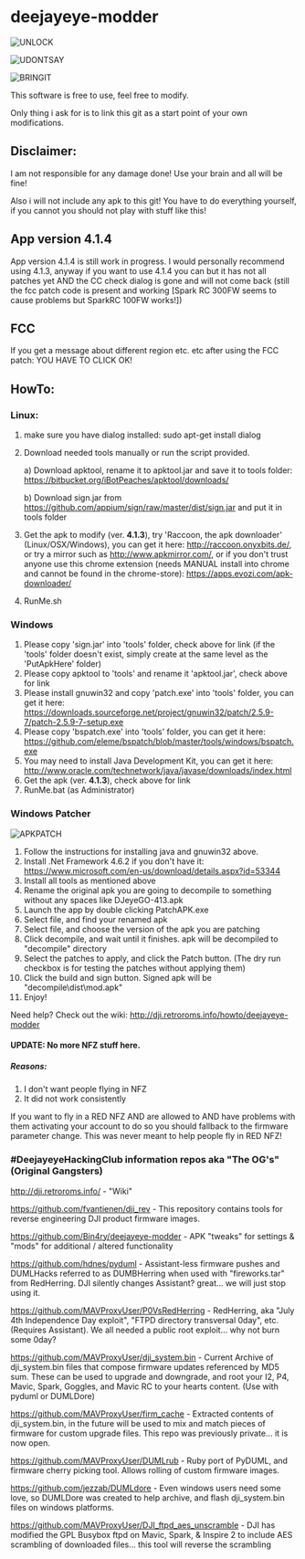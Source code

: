 # deejayeye-modder

![UNLOCK](https://i.imgflip.com/1ssr9s.jpg)

![UDONTSAY](https://image.ibb.co/e4bWLQ/dji_statement.png)

![BRINGIT](https://gifyu.com/images/bringit.gif)

This software is free to use, feel free to modify.

Only thing i ask for is to link this git as a start point of your own modifications.


## Disclaimer:


I am not responsible for any damage done! Use your brain and all will be fine!

Also i will not include any apk to this git! You have to do everything yourself, if you cannot you should not play with stuff like this!

## App version 4.1.4

App version 4.1.4 is still work in progress. I would personally recommend using 4.1.3, anyway if you want to use 4.1.4 you can but it has not all patches yet AND the CC check dialog is gone and will not come back (still the fcc patch code is present and working [Spark RC 300FW seems to cause problems but SparkRC 100FW works!])

## FCC 

If you get a message about different region etc. etc after using the FCC patch: YOU HAVE TO CLICK OK! 

## HowTo:

### Linux:

1. make sure you have dialog installed: sudo apt-get install dialog
2. Download needed tools manually or run the script provided.

   a) Download apktool, rename it to apktool.jar and save it to tools folder: https://bitbucket.org/iBotPeaches/apktool/downloads/

   b) Download sign.jar from https://github.com/appium/sign/raw/master/dist/sign.jar and put it in tools folder

3. Get the apk to modify (ver. **4.1.3**), try 'Raccoon, the apk downloader' (Linux/OSX/Windows), you can get it here: http://raccoon.onyxbits.de/, or try a mirror such as http://www.apkmirror.com/, or if you don't trust anyone use this chrome extension (needs MANUAL install into chrome and cannot be found in the chrome-store): https://apps.evozi.com/apk-downloader/

4. RunMe.sh


### Windows

1. Please copy 'sign.jar' into 'tools' folder, check above for link (if the 'tools' folder doesn't exist, simply create at the same level as the 'PutApkHere' folder)
2. Please copy apktool to 'tools' and rename it 'apktool.jar', check above for link
3. Please install gnuwin32 and copy 'patch.exe' into 'tools' folder, you can get it here: https://downloads.sourceforge.net/project/gnuwin32/patch/2.5.9-7/patch-2.5.9-7-setup.exe
4. Please copy 'bspatch.exe' into 'tools' folder, you can get it here: https://github.com/eleme/bspatch/blob/master/tools/windows/bspatch.exe
5. You may need to install Java Development Kit, you can get it here: http://www.oracle.com/technetwork/java/javase/downloads/index.html
6. Get the apk (ver. **4.1.3**), check above for link
7. RunMe.bat (as Administrator)


### Windows Patcher

![APKPATCH](http://i.imgur.com/43OgEOg.jpg)

1. Follow the instructions for installing java and gnuwin32 above.
2. Install .Net Framework 4.6.2 if you don't have it: https://www.microsoft.com/en-us/download/details.aspx?id=53344
3. Install all tools as mentioned above
4. Rename the original apk you are going to decompile to something without any spaces like DJeyeGO-413.apk
5. Launch the app by double clicking PatchAPK.exe
6. Select file, and find your renamed apk
7. Select file, and choose the version of the apk you are patching
8. Click decompile, and wait until it finishes. apk will be decompiled to "decompile" directory
9. Select the patches to apply, and click the Patch button. (The dry run checkbox is for testing the patches without applying them)
10. Click the build and sign button. Signed apk will be "decompile\dist\mod.apk"
11. Enjoy!

Need help? Check out the wiki: http://dji.retroroms.info/howto/deejayeye-modder

#### UPDATE: No more NFZ stuff here.

##### Reasons:

1. I don't want people flying in NFZ
2. It did not work consistently

If you want to fly in a RED NFZ AND are allowed to AND have problems with them activating your account to do so you should fallback to the firmware parameter change. This was never meant to help people fly in RED NFZ!


### #DeejayeyeHackingClub information repos aka "The OG's" (Original Gangsters)

http://dji.retroroms.info/ - "Wiki"

https://github.com/fvantienen/dji_rev - This repository contains tools for reverse engineering DJI product firmware images.

https://github.com/Bin4ry/deejayeye-modder - APK "tweaks" for settings & "mods" for additional / altered functionality

https://github.com/hdnes/pyduml - Assistant-less firmware pushes and DUMLHacks referred to as DUMBHerring when used with "fireworks.tar" from RedHerring. DJI silently changes Assistant? great... we will just stop using it.

https://github.com/MAVProxyUser/P0VsRedHerring - RedHerring, aka "July 4th Independence Day exploit", "FTPD directory transversal 0day", etc. (Requires Assistant). We all needed a public root exploit... why not burn some 0day?

https://github.com/MAVProxyUser/dji_system.bin - Current Archive of dji_system.bin files that compose firmware updates referenced by MD5 sum. These can be used to upgrade and downgrade, and root your I2, P4, Mavic, Spark, Goggles, and Mavic RC to your hearts content. (Use with pyduml or DUMLDore)

https://github.com/MAVProxyUser/firm_cache - Extracted contents of dji_system.bin, in the future will be used to mix and match pieces of firmware for custom upgrade files. This repo was previously private... it is now open.

https://github.com/MAVProxyUser/DUMLrub - Ruby port of PyDUML, and firmware cherry picking tool. Allows rolling of custom firmware images.

https://github.com/jezzab/DUMLdore - Even windows users need some love, so DUMLDore was created to help archive, and flash dji_system.bin files on windows platforms.

https://github.com/MAVProxyUser/DJI_ftpd_aes_unscramble - DJI has modified the GPL Busybox ftpd on Mavic, Spark, & Inspire 2 to include AES scrambling of downloaded files... this tool will reverse the scrambling
